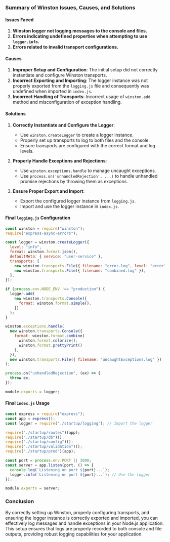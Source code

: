 ### Summary of Winston Issues, Causes, and Solutions

#### Issues Faced

1. **Winston logger not logging messages to the console and files.**
2. **Errors indicating undefined properties when attempting to use `logger.info`.**
3. **Errors related to invalid transport configurations.**

#### Causes

1. **Improper Setup and Configuration**: The initial setup did not correctly instantiate and configure Winston transports.
2. **Incorrect Exporting and Importing**: The logger instance was not properly exported from the `logging.js` file and consequently was undefined when imported in `index.js`.
3. **Incorrect Handling of Transports**: Incorrect usage of `winston.add` method and misconfiguration of exception handling.

#### Solutions

1. **Correctly Instantiate and Configure the Logger**:

   - Use `winston.createLogger` to create a logger instance.
   - Properly set up transports to log to both files and the console.
   - Ensure transports are configured with the correct format and log levels.

2. **Properly Handle Exceptions and Rejections**:

   - Use `winston.exceptions.handle` to manage uncaught exceptions.
   - Use `process.on('unhandledRejection', ...)` to handle unhandled promise rejections by throwing them as exceptions.

3. **Ensure Proper Export and Import**:

   - Export the configured logger instance from `logging.js`.
   - Import and use the logger instance in `index.js`.

#### Final `logging.js` Configuration

```js
const winston = require("winston");
require("express-async-errors");

const logger = winston.createLogger({
  level: "info",
  format: winston.format.json(),
  defaultMeta: { service: "user-service" },
  transports: [
    new winston.transports.File({ filename: "error.log", level: "error" }),
    new winston.transports.File({ filename: "combined.log" }),
  ],
});

if (process.env.NODE_ENV !== "production") {
  logger.add(
    new winston.transports.Console({
      format: winston.format.simple(),
    })
  );
}

winston.exceptions.handle(
  new winston.transports.Console({
    format: winston.format.combine(
      winston.format.colorize(),
      winston.format.prettyPrint()
    ),
  }),
  new winston.transports.File({ filename: "uncaughtExceptions.log" })
);

process.on("unhandledRejection", (ex) => {
  throw ex;
});

module.exports = logger;
```

#### Final `index.js` Usage

```js
const express = require("express");
const app = express();
const logger = require("./startup/logging"); // Import the logger

require("./startup/routes")(app);
require("./startup/db")();
require("./startup/config")();
require("./startup/validation")();
require("./startup/prod")(app);

const port = process.env.PORT || 3000;
const server = app.listen(port, () => {
  console.log(`Listening on port ${port}...`);
  logger.info(`Listening on port ${port}...`); // Use the logger
});

module.exports = server;
```

### Conclusion

By correctly setting up Winston, properly configuring transports, and ensuring the logger instance is correctly exported and imported, you can effectively log messages and handle exceptions in your Node.js application. This setup ensures that logs are properly recorded to both console and file outputs, providing robust logging capabilities for your application.
